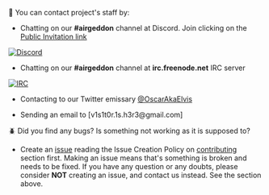 :speech_balloon: You can contact project's staff by:

- Chatting on our **#airgeddon** channel at Discord. Join clicking on the [Public Invitation link](https://discord.gg/sQ9dgt9)

<a href="https://discord.gg/sQ9dgt9" target="_blank"><img src="https://raw.githubusercontent.com/v1s1t0r1sh3r3/airgeddon/master/imgs/wiki/airgeddon_discord.png" title="Discord"/></a>

- Chatting on our **#airgeddon** channel at **irc.freenode.net** IRC server

<a href="https://webchat.freenode.net/" target="_blank"><img src="https://raw.githubusercontent.com/v1s1t0r1sh3r3/airgeddon/master/imgs/wiki/airgeddon_irc.png" title="IRC"/></a>

- Contacting to our Twitter emissary [@OscarAkaElvis]

- Sending an email to [v1s1t0r.1s.h3r3&#64;gmail.com]

:beetle: Did you find any bugs? Is something not working as it is supposed to?
- Create an [issue] reading the Issue Creation Policy on [contributing] section first. Making an issue means that's something is broken and needs to be fixed. If you have any question or any doubts, please consider **NOT** creating an issue, and contact us instead. See the section above.

[issue]: https://github.com/v1s1t0r1sh3r3/airgeddon/issues/new
[contributing]: https://github.com/v1s1t0r1sh3r3/airgeddon/blob/master/CONTRIBUTING.md
[@OscarAkaElvis]: https://twitter.com/OscarAkaElvis